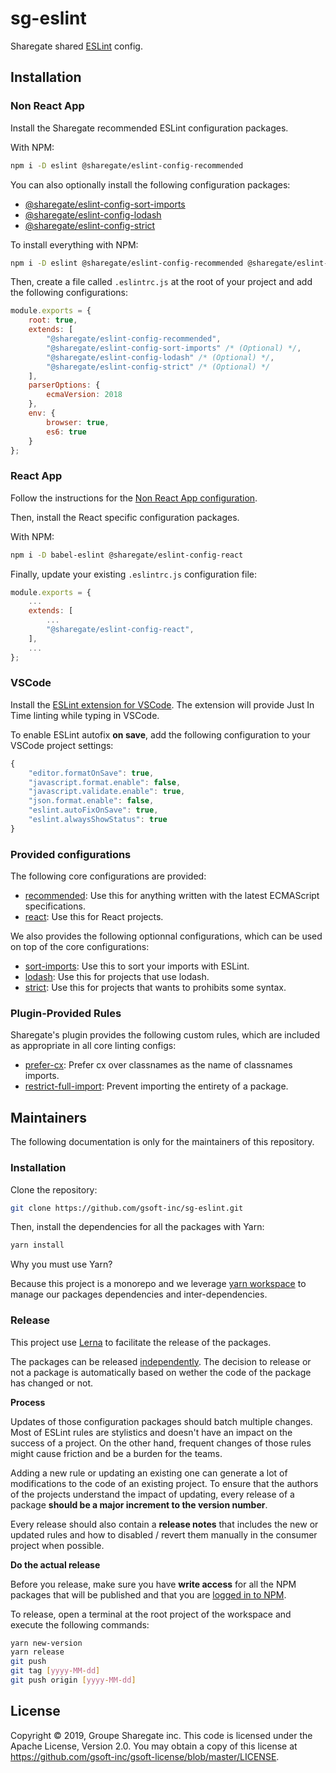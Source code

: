 # sg-eslint

Sharegate shared [ESLint](https://eslint.org) config.

## Installation

### Non React App

Install the Sharegate recommended ESLint configuration packages.

With NPM:

```bash
npm i -D eslint @sharegate/eslint-config-recommended
```

You can also optionally install the following configuration packages:

- [@sharegate/eslint-config-sort-imports](/packages/sort-imports)
- [@sharegate/eslint-config-lodash](/packages/lodash)
- [@sharegate/eslint-config-strict](/packages/strict)

To install everything with NPM:

```bash
npm i -D eslint @sharegate/eslint-config-recommended @sharegate/eslint-config-sort-imports @sharegate/eslint-config-lodash @sharegate/eslint-config-strict
```

Then, create a file called `.eslintrc.js` at the root of your project and add the following configurations:

```javascript
module.exports = {
    root: true,
    extends: [
        "@sharegate/eslint-config-recommended",
        "@sharegate/eslint-config-sort-imports" /* (Optional) */,
        "@sharegate/eslint-config-lodash" /* (Optional) */,
        "@sharegate/eslint-config-strict" /* (Optional) */
    ],
    parserOptions: {
        ecmaVersion: 2018
    },
    env: {
        browser: true,
        es6: true
    }
};
```

### React App

Follow the instructions for the [Non React App configuration](https://github.com/gsoft-inc/sg-eslint/blob/master/README.md#non-react-app).

Then, install the React specific configuration packages.

With NPM:

```bash
npm i -D babel-eslint @sharegate/eslint-config-react
```

Finally, update your existing `.eslintrc.js` configuration file:

```javascript
module.exports = {
    ...
    extends: [
        ...
        "@sharegate/eslint-config-react",
    ],
    ...
};
```

### VSCode

Install the [ESLint extension for VSCode](https://marketplace.visualstudio.com/items?itemName=dbaeumer.vscode-eslint). The extension will provide Just In Time linting while typing in VSCode.

To enable ESLint autofix **on save**, add the following configuration to your VSCode project settings:

```javascript
{
    "editor.formatOnSave": true,
    "javascript.format.enable": false,
    "javascript.validate.enable": true,
    "json.format.enable": false,
    "eslint.autoFixOnSave": true,
    "eslint.alwaysShowStatus": true
}
```

### Provided configurations

The following core configurations are provided:

- [recommended](/packages/recommended/index.js): Use this for anything written with the latest ECMAScript specifications.
- [react](/packages/react/index.js): Use this for React projects.

We also provides the following optionnal configurations, which can be used on top of the core configurations:

- [sort-imports](/packages/sort-imports): Use this to sort your imports with ESLint.
- [lodash](/packages/lodash/index.js): Use this for projects that use lodash.
- [strict](/packages/strict/index.js): Use this for projects that wants to prohibits some syntax.

### Plugin-Provided Rules

Sharegate's plugin provides the following custom rules, which are included as appropriate in all core linting configs:

- [prefer-cx](packages/rules/docs/rules/prefer-cx.md): Prefer cx over classnames as the name of classnames imports.
- [restrict-full-import](packages/rules/docs/rules/restrict-full-import.md): Prevent importing the entirety of a package.

## Maintainers

The following documentation is only for the maintainers of this repository.

### Installation

Clone the repository:

```bash
git clone https://github.com/gsoft-inc/sg-eslint.git
```

Then, install the dependencies for all the packages with Yarn:

```bash
yarn install
```

Why you must use Yarn?

Because this project is a monorepo and we leverage [yarn workspace](https://yarnpkg.com/lang/en/docs/workspaces) to manage our packages dependencies and inter-dependencies.

### Release

This project use [Lerna](https://github.com/lerna/lerna) to facilitate the release of the packages.

The packages can be released [independently](https://github.com/lerna/lerna#independent-mode). The decision to release or not a package is automatically based on wether the code of the package has changed or not.

**Process**

Updates of those configuration packages should batch multiple changes. Most of ESLint rules are stylistics and doesn't have an impact on the success of a project. On the other hand, frequent changes of those rules might cause friction and be a burden for the teams.

Adding a new rule or updating an existing one can generate a lot of modifications to the code of an existing project. To ensure that the authors of the projects understand the impact of updating, every release of a package **should be a major increment to the version number**.

Every release should also contain a **release notes** that includes the new or updated rules and how to disabled / revert them manually in the consumer project when possible.

**Do the actual release**

Before you release, make sure you have **write access** for all the NPM packages that will be published and that you are [logged in to NPM](https://docs.npmjs.com/logging-in-to-an-npm-enterprise-registry-from-the-command-line).

To release, open a terminal at the root project of the workspace and execute the following commands:

```bash
yarn new-version
yarn release
git push
git tag [yyyy-MM-dd]
git push origin [yyyy-MM-dd]
```

## License

Copyright © 2019, Groupe Sharegate inc. This code is licensed under the Apache License, Version 2.0. You may obtain a copy of this license at https://github.com/gsoft-inc/gsoft-license/blob/master/LICENSE.
